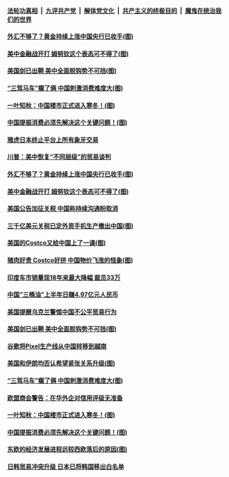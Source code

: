 ####  [法轮功真相](../../../../basic/blob/master/README.md?t=08301939) &nbsp;|&nbsp; [九评共产党](../../../../9ping.md/blob/master/README.md?t=08301939) &nbsp;|&nbsp; [解体党文化](../../../../jtdwh.md/blob/master/README.md?t=08301939)  &nbsp;|&nbsp; [共产主义的终极目的](../../../../gczydzjmd.md/blob/master/README.md?t=08301939) &nbsp;|&nbsp; [魔鬼在统治我们的世界](../../../../mgztzwmdsj.md/blob/master/README.md?t=08301939) 

#### [外汇不够了？黄金持续上涨中国央行已收手(图)](../pages/p5/905470.md?t=08301939) 

#### [美中金融战开打 姆努钦这个表态可不得了(图)](../pages/p5/905469.md?t=08301939) 

#### [美国剑已出鞘 美中全面脱钩势不可挡(图)](../pages/p5/905426.md?t=08301939) 

#### [“三驾马车”瘸了俩 中国刺激消费难度大(图)](../pages/p5/905334.md?t=08301939) 

#### [一叶知秋：中国楼市正式进入寒冬！(图)](../pages/p5/905373.md?t=08301939) 

#### [中国提振消费必须先解决这个关键问题！(图)](../pages/p5/905337.md?t=08301939) 

#### [雅虎日本终止平台上所有象牙交易](../pages/p5/905570.md?t=08301939) 

#### [川普：美中恢复“不同层级”的贸易谈判](../pages/p5/905569.md?t=08301939) 

#### [外汇不够了？黄金持续上涨中国央行已收手(图)](../pages/p5/905470.md?t=08301939) 

#### [美中金融战开打 姆努钦这个表态可不得了(图)](../pages/p5/905469.md?t=08301939) 

#### [美国公告加征关税 中国称持续沟通盼取消](../pages/p5/905501.md?t=08301939) 

#### [三千亿美元关税已定外资手机生产撤出中国(图)](../pages/p5/905497.md?t=08301939) 

#### [美国的Costco又给中国上了一课(图)](../pages/p5/905472.md?t=08301939) 

#### [猪肉好贵 Costco好挤 中国物价飞涨的怪象(图)](../pages/p5/905493.md?t=08301939) 

#### [印度车市销量现18年来最大降幅 裁员33万](../pages/p5/905482.md?t=08301939) 

#### [中国“三桶油”上半年日赚4.97亿元人民币](../pages/p5/905481.md?t=08301939) 

#### [美国提醒乌克兰警惕中国不公平贸易行为](../pages/p5/905430.md?t=08301939) 

#### [美国剑已出鞘 美中全面脱钩势不可挡(图)](../pages/p5/905426.md?t=08301939) 

#### [谷歌将Pixel生产线从中国转移到越南](../pages/p5/905381.md?t=08301939) 

#### [美国和伊朗均否认希望紧张关系升级(图)](../pages/p5/905382.md?t=08301939) 

#### [“三驾马车”瘸了俩 中国刺激消费难度大(图)](../pages/p5/905334.md?t=08301939) 

#### [欧盟商会警告：在华外企对信用评级无准备](../pages/p5/905376.md?t=08301939) 

#### [一叶知秋：中国楼市正式进入寒冬！(图)](../pages/p5/905373.md?t=08301939) 

#### [中国提振消费必须先解决这个关键问题！(图)](../pages/p5/905337.md?t=08301939) 

#### [东欧的经济发展进程远较西欧落后的原因(图)](../pages/p5/905336.md?t=08301939) 

#### [日韩贸易冲突升级 日本已将韩国移出白名单](../pages/p5/905358.md?t=08301939) 


